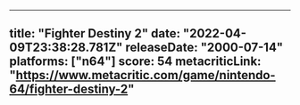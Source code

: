 
---
title: "Fighter Destiny 2"
date: "2022-04-09T23:38:28.781Z"
releaseDate: "2000-07-14"
platforms: ["n64"]
score: 54
metacriticLink: "https://www.metacritic.com/game/nintendo-64/fighter-destiny-2"
---
